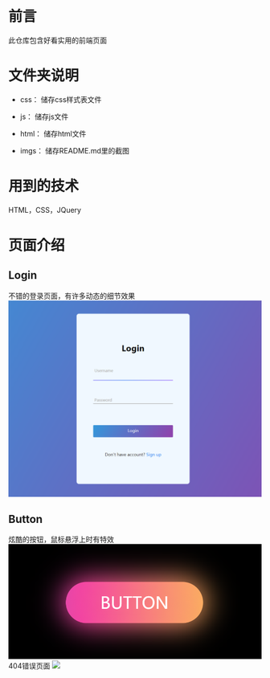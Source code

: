 # 前言
此仓库包含好看实用的前端页面
# 文件夹说明
* css：
储存css样式表文件

* js：
储存js文件

* html：
储存html文件

* imgs：
储存README.md里的截图

# 用到的技术
HTML，CSS，JQuery

# 页面介绍
## Login
不错的登录页面，有许多动态的细节效果
<img src=imgs\\Login.png>
## Button
炫酷的按钮，鼠标悬浮上时有特效
<img src=imgs\\Button.png>
404错误页面
<img src=imgs\\404.png>